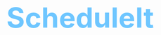 <div style="height: max-content; width: 100%; display: flex; flex-flow: column nowrap; justify-content: flex-start; align-items: center" align="center">
    <h1 align='center' style="font-size: 4rem; font-weight: bold; color: #6EC6FF;">ScheduleIt</h1>

</div>
